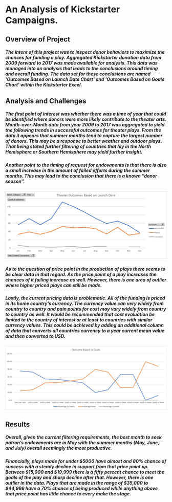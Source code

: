 # An Analysis of Kickstarter Campaigns.
## Overview of Project
##### The intent of this project was to inspect donor behaviors to maximize the chances for funding a play. Aggregated Kickstarter donation data from 2009 forward to 2017 was made available for analysis. This data was managed into an analysis that leads to the conclusions around timing and overall funding.  The data set for these conclusions are named 'Outcomes Based on Launch Date Chart' and 'Outcomes Based on Goals Chart' within the Kickstarter Excel.

## Analysis and Challenges

##### The first point of interest was whether there was a time of year that could be identified where donors were more likely contribute to the theater arts. Month-over-Month data from year 2009 to 2017 was aggregated to yield the following trends in successful outcomes for theater plays. From the data it appears that summer months tend to capture the largest number of donors. This may be a response to better weather and outdoor plays. That being stated further filtering of countries that lay in the North Hemisphere or Southern Hemisphere may yield further insight.

##### Another point to the timing of request for endowments is that there is also a small increase in the amount of failed efforts during the summer months. This may lead to the conclusion that there is a known “donor season”.

![](Theater_Outcomes_vs_Launch.png)


##### As to the question of price point in the production of plays there seems to be clear data in that regard. As the price point of a play increases the chances of it failing increase as well. However, there is one area of outlier where higher priced plays can still be made.

##### Lastly, the current pricing data is problematic. All of the funding is priced in its home country’s currency.  The currency value can very widely from country to country and pain points for cost may vary widely from country to country as well. It would be recommended that cost evaluation be limited to the country of interest or at least to countries with similar currency values. This could be achieved by adding an additional column of data that converts all countries currency to a year current mean value and then converted to USD.

![](Outcomes_vs_Goals.png)


##  Results
##### Overall, given the current filtering requirements, the best month to seek patron’s endowments are in May with the summer months (May, June, and July) overall seemingly the most productive.

##### Financially, plays made for under $5000 have almost and 80% chance of success with a steady decline in support from that price point up.  Between $15,000 and $19,999 there is a fifty percent chance to meet the goals of the play and sharp decline after that. However, there is one outlier in the data. Plays that are made in the range of $35,000 to $44,999 have a 70% chance of being produced while anything above that price point has little chance to every make the stage.



